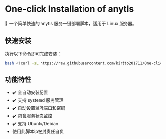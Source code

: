 # One-click Installation of anytls

🚀 一个简单快速的 anytls 服务一键部署脚本，适用于 Linux 服务器。

## 快速安装

执行以下命令即可完成安装：

```bash
bash <(curl -sL https://raw.githubusercontent.com/kirito201711/One-click-installation-of-anytls/main/install_anytls.sh)
```

## 功能特性

- ✔️ 全自动安装配置
- ✔️ 支持 systemd 服务管理
- ✔️ 自动设置监听端口和密码
- ✔️ 包含服务状态监控
- ✔️ 支持 Ubuntu/Debian
- 使用此脚本ip被封责任自负
